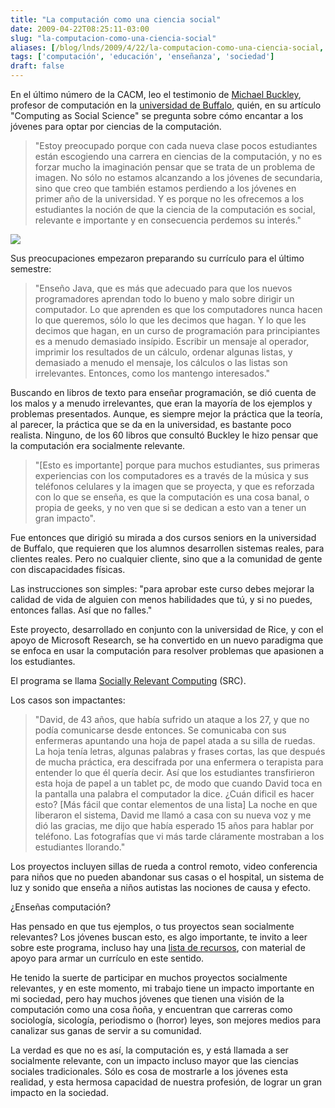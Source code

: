```yaml
---
title: "La computación como una ciencia social"
date: 2009-04-22T08:25:11-03:00
slug: "la-computacion-como-una-ciencia-social"
aliases: [/blog/lnds/2009/4/22/la-computacion-como-una-ciencia-social, /blog/2009/04/la-computacion-como-una-ciencia-social.html, /2009/04/la-computacion-como-una-ciencia-social.html]
tags: ['computación', 'educación', 'enseñanza', 'sociedad']
draft: false
---
```


En el último número de la CACM, leo el testimonio de [Michael Buckley](http://www.cse.buffalo.edu/faculty/mikeb/), profesor de
computación en la [universidad de Buffalo](http://www.cse.buffalo.edu/),
quién, en su artículo "Computing as Social Science" se pregunta sobre
cómo encantar a los jóvenes para optar por ciencias de la computación.

> "Estoy preocupado porque con cada nueva clase pocos estudiantes están
> escogiendo una carrera en ciencias de la computación, y no es forzar
> mucho la imaginación pensar que se trata de un problema de imagen. No
> sólo no estamos alcanzando a los jóvenes de secundaria, sino que creo
> que también estamos perdiendo a los jóvenes en primer año de la
> universidad. Y es porque no les ofrecemos a los estudiantes la noción
> de que la ciencia de la computación es social, relevante e importante
> y en consecuencia perdemos su interés."


![](/images/2009/04/pic8.jpg)

Sus preocupaciones empezaron preparando su currículo para el último
semestre:

> "Enseño Java, que es más que adecuado para que los nuevos
> programadores aprendan todo lo bueno y malo sobre dirigir un
> computador. Lo que aprenden es que los computadores nunca hacen lo que
> queremos, sólo lo que les decimos que hagan. Y lo que les decimos que
> hagan, en un curso de programación para principiantes es a menudo
> demasiado insípido. Escribir un mensaje al operador, imprimir los
> resultados de un cálculo, ordenar algunas listas, y demasiado a menudo
> el mensaje, los cálculos o las listas son irrelevantes. Entonces, como
> los mantengo interesados."


Buscando en libros de texto para enseñar programación, se dió cuenta de
los malos y a menudo irrelevantes, que eran la mayoría de los ejemplos y
problemas presentados. Aunque, es siempre mejor la práctica que la
teoría, al parecer, la práctica que se da en la universidad, es bastante
poco realista. Ninguno, de los 60 libros que consultó Buckley le hizo
pensar que la computación era socialmente relevante.

> "\[Esto es importante\] porque para muchos estudiantes, sus primeras
> experiencias con los computadores es a través de la música y sus
> teléfonos celulares y la imagen que se proyecta, y que es reforzada
> con lo que se enseña, es que la computación es una cosa banal, o
> propia de geeks, y no ven que si se dedican a esto van a tener un gran
> impacto".

Fue entonces que dirigió su mirada a dos cursos seniors en la
universidad de Buffalo, que requieren que los alumnos desarrollen
sistemas reales, para clientes reales. Pero no cualquier cliente, sino
que a la comunidad de gente con discapacidades físicas.

Las instrucciones son simples: "para aprobar este curso debes mejorar
la calidad de vida de alguien con menos habilidades que tú, y si no
puedes, entonces fallas. Así que no falles."


Este proyecto, desarrollado en conjunto con la universidad de Rice, y
con el apoyo de Microsoft Research, se ha convertido en un nuevo
paradigma que se enfoca en usar la computación para resolver problemas
que apasionen a los estudiantes.

El programa se llama [Socially Relevant Computing](https://www.sociallyrelevantcomputing.org/) (SRC).

Los casos son impactantes:

> "David, de 43 años, que había sufrido un ataque a los 27, y que no
> podía comunicarse desde entonces. Se comunicaba con sus enfermeras
> apuntando una hoja de papel atada a su silla de ruedas. La hoja tenía
> letras, algunas palabras y frases cortas, las que después de mucha
> práctica, era descifrada por una enfermera o terapista para entender
> lo que él quería decir. Así que los estudiantes transfirieron esta
> hoja de papel a un tablet pc, de modo que cuando David toca en la
> pantalla una palabra el computador la dice. ¿Cuán dificil es hacer
> esto? \[Más fácil que contar elementos de una lista\] La noche en que
> liberaron el sistema, David me llamó a casa con su nueva voz y me dió
> las gracias, me dijo que había esperado 15 años para hablar por
> teléfono. Las fotografías que vi más tarde cláramente mostraban a los
> estudiantes llorando."

Los proyectos incluyen sillas de rueda a control remoto, video
conferencia para niños que no pueden abandonar sus casas o el hospital,
un sistema de luz y sonido que enseña a niños autistas las nociones de
causa y efecto.

¿Enseñas computación?

Has pensado en que tus ejemplos, o tus proyectos sean socialmente
relevantes? Los jóvenes buscan esto, es algo importante, te invito a
leer sobre este programa, incluso hay una [lista de
recursos](https://www.sociallyrelevantcomputing.org/resources.html), con
material de apoyo para armar un currículo en este sentido.

He tenido la suerte de participar en muchos proyectos socialmente
relevantes, y en este momento, mi trabajo tiene un impacto importante en
mi sociedad, pero hay muchos jóvenes que tienen una visión de la
computación como una cosa ñoña, y encuentran que carreras como
sociología, sicología, periodismo o (horror) leyes, son mejores medios
para canalizar sus ganas de servir a su comunidad.

La verdad es que no es así, la computación es, y está llamada a ser
socialmente relevante, con un impacto incluso mayor que las ciencias
sociales tradicionales. Sólo es cosa de mostrarle a los jóvenes esta
realidad, y esta hermosa capacidad de nuestra profesión, de lograr un
gran impacto en la sociedad.
